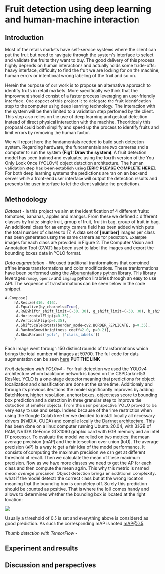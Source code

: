 # Fruit detection using deep learning and human-machine interaction

## Introduction

Most of the retails markets have self-service systems where the client can put the fruit but need to navigate through the
system's interface to select and validate the fruits they want to buy. The good delivery of this process highly depends on
human interactions and actually holds some trade-offs: heavy interface, difficulty to find the fruit we are looking for on
the machine, human errors or intentional wrong labeling of the fruit and so on.

Herein the purpose of our work is to propose an alternative approach to identify fruits in retail markets. More
specifically we think that the improvment should consist of a faster process leveraging an user-friendly interface. One
aspect of this project is to delegate the fruit identification step to the computer using deep learning technology. The
interaction with the system will be then limited to a validation step perfomed by the client. This step also relies on
the use of deep learning and gestual detection instead of direct physical interaction with the machine. Theoritically this
proposal could both simplify and speed up the process to identify fruits and limit errors by removing the human factor.

We will report here the fundamentals needed to build such detection system. Regarding hardware, the fundamentals are two
cameras and a computer to run the system **(Fig1: Draw the system)**. A fruit detection model has been trained and
evaluated using the fourth version of the You Only Look Once (YOLOv4) object detection architecture. The human validation
step has been establish using **[ERIC PLEASE COMPLETE HERE]**. For both deep learning systems the predictions are ran on an
backend server while a front-end user interface will output the detection results and presents the user interface to let the
client validate the predictions.

## Methodology

*Dataset* - In this project we aim at the identification of 4 different fruits: tomatoes, bananas, apples and mangos.
From these we defined 4 different classes by fruits: single fruit, group of fruit, fruit in bag, group of fruit in bag.
An additional class for an empty camera field has been added which puts the total number of classes to 17. A data set of
**[number]** images per class has been generated using the same camera as for pediction. Example images for each class 
are provided in Figure 2. The Computer Vision and Annotation Tool (CVAT) has been used to label the images and export
the bounding boxes data in YOLO format.

*Data augmentation* - We used traditional tranformations that combined affine image transformations and color modifications.
These tranformations have been performed using the [Albumentations](https://github.com/albumentations-team/albumentations) python library. This library leverages `numpy`, `opencv` and `imgaug` python lirabries through an easy to use API. The sequence of transformations can be seen below in the code snippet.
```python
A.Compose(
    [A.Resize(416, 416),
     A.Equalize(by_channels=True),
     A.RGBShiftr_shift_limit=(-30, 30), g_shift_limit=(-30, 30), b_shift_limit=(-30, 30), p=0.25),
     A.HorizontalFlip(p=0.35),
     A.VerticalFlip(p=0.35),
     A.ShiftScaleRotate(border_mode=cv2.BORDER_REPLICATE, p=0.35),
     A.RandomSnow(brightness_coeff=2.0, p=0.2)],
     A.BboxParams('yolo', ['class_labels'])
    )
```
Each image went through 150 distinct rounds of transformations which brings the total number of images at 50700. The
full code for data augmentation can be seen [here]() **PUT THE LINK**

*Fruit detection with YOLOv4* - For fruit detection we used the YOLOv4 architecture whom backbone network is based on the
CSPDarknet53 ResNet. YOLO is a one-stage detector meaning that predictions for object localization and classification are done
at the same time. Additionaly and through its previous iterations the model significantly improves by adding BatchNorm, higher
resolution, anchor boxes, objectness score to bounding box prediction and a detection in three granular step to improve
the detection of smaller objects. From the user perspective YOLO proved to be very easy to use and setup. Indeed because
of the time restriction when using the Google Colab free tier we decided to install locally all necessary drivers (NVIDIA,
CUDA) and compile locally the [Darknet architecture](https://github.com/AlexeyAB/darknet). This has been done on a linux computer running Ubuntu 20.04, with 32GB of RAM, NVIDIA GeForce GTX1060 graphic card with 6GB memory and an intel I7 processor.
To evaluate the model we relied on two metrics: the mean average precision (mAP) and the intersection over union (IoU).
The average precision (AP) is a way to get a fair idea of the model performance. It consists of computing the maximum
precision we can get at different threshold of recall. Then we calculate the mean of these maximum precision. Now as we
have more classes we need to get the AP for each class and then compute the mean again. This why this metric is named
*mean average* precision. Object detection brings an additional complexity: what if the model detects the correct class
but at the wrong location meaning that the bounding box is completey off. Surely this prediction should be counted as
positive. That is where the IoU comes handy and allows to determines whether the bounding box is located at the right
location: 

<img src="https://render.githubusercontent.com/render/math?math=IoU = {\sum_{ }^{all objects}{Area of Intersection}} \over {\sum_{ }^{all objects}{Area of Union}} > 0.5">

Usually a threshold of 0.5 is set and everything above is considered as good prediction. As such the
corresponding mAP is noted mAP@0.5. 

*Thumb detection with TensorFlow* -

## Experiment and results

## Discussion and perspectives
